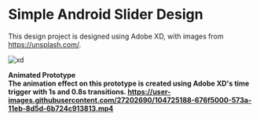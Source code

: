 # Simple Android Slider Design

This design project is designed using Adobe XD, with images from https://unsplash.com/.

![xd](https://user-images.githubusercontent.com/27202690/104726442-427bdc80-573c-11eb-92ce-4c50e654d427.PNG)


<b>Animated Prototype<b><br>
The animation effect on this prototype is created using Adobe XD's time trigger with 1s and 0.8s transitions.
https://user-images.githubusercontent.com/27202690/104725188-676f5000-573a-11eb-8d5d-6b724c913813.mp4







